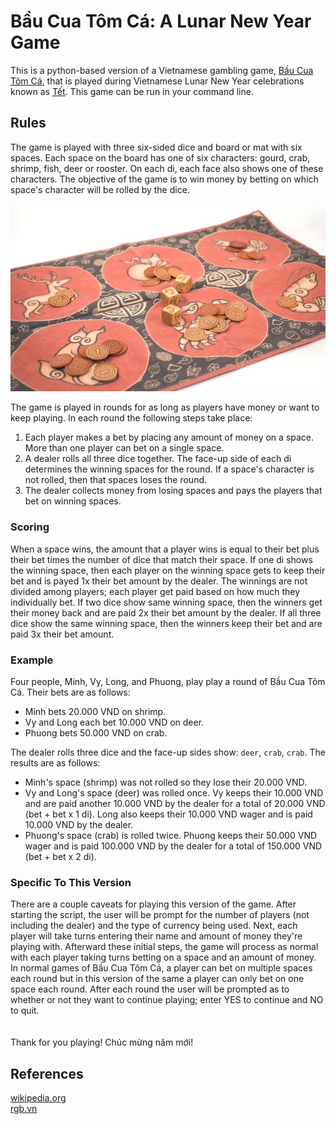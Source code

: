 # Bầu Cua Tôm Cá: A Lunar New Year Game
This is a python-based version of a Vietnamese gambling game, [Bầu Cua Tôm Cá](https://en.wikipedia.org/wiki/Bầu_cua_cá_c%E1%BB%8Dp), that is played during Vietnamese Lunar New Year celebrations known as [Tết](https://en.wikipedia.org/wiki/Tết). This game can be run in your command line.

## Rules
The game is played with three six-sided dice and board or mat with six spaces. Each space on the board has one of six characters: gourd, crab, shrimp, fish, deer or rooster. On each di, each face also shows one of these characters. The objective of the game is to win money by betting on which space's character will be rolled by the dice.

![Photo of Game Mat and Dice](game_mat_and_dice.jpg)

The game is played in rounds for as long as players have money or want to keep playing. In each round the following steps take place:
1. Each player makes a bet by placing any amount of money on a space. More than one player can bet on a single space.
2. A dealer rolls all three dice together. The face-up side of each di determines the winning spaces for the round. If a space's character is not rolled, then that spaces loses the round.
3. The dealer collects money from losing spaces and pays the players that bet on winning spaces.
### Scoring
When a space wins, the amount that a player wins is equal to their bet plus their bet times the number of dice that match their space. If one di shows the winning space, then each player on the winning space gets to keep their bet and is payed 1x their bet amount by the dealer. The winnings are not divided among players; each player get paid based on how much they individually bet. If two dice show same winning space, then the winners get their money back and are paid 2x their bet amount by the dealer. If all three dice show the same winning space, then the winners keep their bet and are paid 3x their bet amount.

### Example
Four people, Minh, Vy, Long, and Phuong, play play a round of Bầu Cua Tôm Cá. Their bets are as follows:
* Minh bets 20.000 VND on shrimp.
* Vy and Long each bet 10.000 VND on deer.
* Phuong bets 50.000 VND on crab.

The dealer rolls three dice and the face-up sides show: `deer`, `crab`, `crab`. The results are as follows:
* Minh's space (shrimp) was not rolled so they lose their 20.000 VND.
* Vy and Long's space (deer) was rolled once. Vy keeps their 10.000 VND and are paid another 10.000 VND by the dealer for a total of 20.000 VND (bet + bet x 1 di). Long also keeps their 10.000 VND wager and is paid 10.000 VND by the dealer.
* Phuong's space (crab) is rolled twice. Phuong keeps their 50.000 VND wager and is paid 100.000 VND by the dealer for a total of 150.000 VND (bet + bet x 2 di).

### Specific To This Version
There are a couple caveats for playing this version of the game. After starting the script, the user will be prompt for the number of players (not including the dealer) and the type of currency being used. Next, each player will take turns entering their name and amount of money they're playing with. Afterward these initial steps, the game will process as normal with each player taking turns betting on a space and an amount of money. In normal games of Bầu Cua Tôm Cá, a player can bet on multiple spaces each round but in this version of the same a player can only bet on one space each round. After each round the user will be prompted as to whether or not they want to continue playing; enter YES to continue and NO to quit.
<br/><br/><br/>
Thank for you playing! Chúc mừng năm mới!

## References
[wikipedia.org](https://en.wikipedia.org/wiki/Bầu_cua_cá_c%E1%BB%8Dp)<br/>
[rgb.vn](https://rgb.vn/bau-cua-tom-ca-the-feast/)
